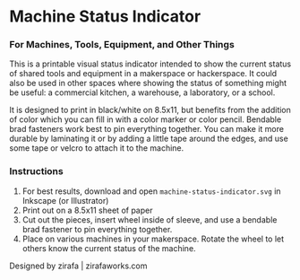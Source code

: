# Machine Status Indicator
### For Machines, Tools, Equipment, and Other Things

This is a printable visual status indicator intended to show the current status of shared tools and equipment in a makerspace or hackerspace. It could also be used in other spaces where showing the status of something might be useful: a commercial kitchen, a warehouse, a laboratory, or a school.

It is designed to print in black/white on 8.5x11, but benefits from the addition of color which you can fill in with a color marker or color pencil. Bendable brad fasteners work best to pin everything together. You can make it more durable by laminating it or by adding a little tape around the edges, and use some tape or velcro to attach it to the machine. 

### Instructions
1. For best results, download and open ```machine-status-indicator.svg``` in Inkscape (or Illustrator)
2. Print out on a 8.5x11 sheet of paper
3. Cut out the pieces, insert wheel inside of sleeve, and use a bendable brad fastener to pin everything together.
4. Place on various machines in your makerspace. Rotate the wheel to let others know the current status of the machine.

Designed by zirafa | zirafaworks.com

